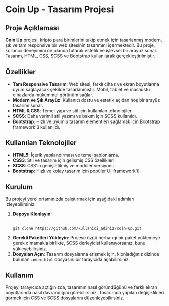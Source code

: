 
<h1>Coin Up - Tasarım Projesi</h1>

<h2>Proje Açıklaması</h2>
<p><strong>Coin Up</strong> projesi, kripto para birimlerini takip etmek için tasarlanmış modern, şık ve tam responsive bir web sitesinin tasarımını içermektedir. Bu proje, kullanıcı deneyimini ön planda tutarak estetik ve işlevsel bir arayüz sunar. Tasarım, HTML, CSS, SCSS ve Bootstrap kullanılarak gerçekleştirilmiştir.</p>

<h2>Özellikler</h2>
<ul>
    <li><strong>Tam Responsive Tasarım</strong>: Web sitesi, farklı cihaz ve ekran boyutlarına uyum sağlayacak şekilde tasarlanmıştır. Mobil, tablet ve masaüstü cihazlarda mükemmel görünüm sağlar.</li>
    <li><strong>Modern ve Şık Arayüz</strong>: Kullanıcı dostu ve estetik açıdan hoş bir arayüz tasarımı sunar.</li>
    <li><strong>HTML & CSS</strong>: Temel yapı ve stil için kullanılan teknolojiler.</li>
    <li><strong>SCSS</strong>: Daha verimli stil yazımı ve bakım için SCSS kullanıldı.</li>
    <li><strong>Bootstrap</strong>: Hızlı ve uyumlu tasarım elementleri sağlamak için Bootstrap framework'ü kullanıldı.</li>
</ul>

<h2>Kullanılan Teknolojiler</h2>
<ul>
    <li><strong>HTML5</strong>: İçerik yapılandırması ve temel şablonlama.</li>
    <li><strong>CSS3</strong>: Stil ve tasarım için gelişmiş CSS özellikleri.</li>
    <li><strong>SCSS</strong>: CSS'in genişletilmiş ve modüler versiyonu.</li>
    <li><strong>Bootstrap</strong>: Hızlı ve kolay tasarım için popüler UI framework'ü.</li>
</ul>

<h2>Kurulum</h2>
<p>Bu projeyi yerel ortamınızda çalıştırmak için aşağıdaki adımları izleyebilirsiniz:</p>
<ol>
    <li><strong>Depoyu Klonlayın</strong>:
        <br><br>
        <pre><code>git clone https://github.com/kullanici_adiniz/coin-up.git</code></pre>
    </li>
    <li><strong>Gerekli Paketleri Yükleyin</strong>: Projeye özgü herhangi bir paket yüklemeye gerek olmamakla birlikte, SCSS derleyicisi kullanıyorsanız, bunu yükleyebilirsiniz.</li>
    <li><strong>Dosyaları Açın</strong>: Tasarım dosyalarına erişmek için, klonladığınız dizinde bulunan <code>index.html</code> dosyasını bir tarayıcıda açabilirsiniz.</li>
</ol>

<h2>Kullanım</h2>
<p>Projeyi tarayıcıda açtığınızda, tasarımın nasıl göründüğünü ve farklı ekran boyutlarında nasıl davrandığını görebilirsiniz. Tasarımda yapılan değişiklikleri görmek için CSS ve SCSS dosyalarını düzenleyebilirsiniz.</p>
